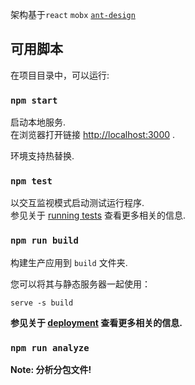 架构基于`react` `mobx` [`ant-design`](https://github.com/ant-design/ant-design)

## 可用脚本

在项目目录中，可以运行:

### `npm start`

启动本地服务.<br>
在浏览器打开链接 [http://localhost:3000](http://localhost:3000) .

环境支持热替换.<br>

### `npm test`

以交互监视模式启动测试运行程序.<br>
参见关于 [running tests](https://facebook.github.io/create-react-app/docs/running-tests) 查看更多相关的信息.

### `npm run build`

构建生产应用到 `build` 文件夹.<br>

您可以将其与静态服务器一起使用：

    serve -s build

**参见关于 [deployment](https://facebook.github.io/create-react-app/docs/deployment) 查看更多相关的信息.**

### `npm run analyze`

**Note: 分析分包文件!**
